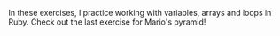 In these exercises, I practice working with variables, arrays and loops in Ruby. Check out the last exercise for Mario's pyramid!